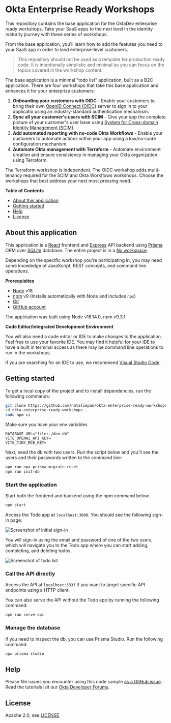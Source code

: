 # Okta Enterprise Ready Workshops

This repository contains the base application for the OktaDev enterprise ready workshops. Take your SaaS apps to the next level in the identity maturity journey with these series of workshops.

From the base application, you'll learn how to add the features you need to your SaaS app in order to land enterprise-level customers.

> This repository should not be used as a template for production ready code. It is intentionally simplistic and minimal so you can focus on the topics covered in the workshop content.

The base application is a minimal "todo list" application, built as a B2C application. There are four workshops that take this base application and enhances it for your enterprise customers:

1. **Onboarding your customers with OIDC** - Enable your customers to bring their own [OpenID Connect (OIDC)](https://openid.net/developers/how-connect-works/) server to sign in to your applicatio using an industry-standard authentication mechanism.
2. **Sync all your customer's users with SCIM** - Give your app the complete picture of your customer's user base using [System for Cross-domain Identity Management (SCIM)](https://scim.cloud/).
3. **Add automated reporting with no-code Okta Workflows** - Enable your customers to automate actions within your app using a low/no-code configuration mechanism.
4. **Automate Okta management with Terraform** - Automate environment creation and ensure consistency in managing your Okta organization using Terraform.

The Terraform workshop is independent. The OIDC workshop adds multi-tenancy required for the SCIM and Okta Workflows workshops. Choose the workshops that best address your next most pressing need.

**Table of Contents**

- [About this application](#about-this-application)
- [Getting started](#getting-started)
- [Help](#help)
- [License](#license)

## About this application

This application is a [React](https://react.dev/) frontend and [Express](https://expressjs.com/) API backend using [Prisma](https://www.prisma.io/) ORM over [SQLite](https://www.sqlite.org/index.html) database. The entire project is in a [Nx workspace](https://nx.dev/).

Depending on the specific workshop you're participating in, you may need some knowledge of JavaScript, REST concepts, and command line operations.

**Prerequisites**

- [Node](https://nodejs.org/en) v18
- [npm](https://www.npmjs.com/) v9 (Installs automatically with Node and includes `npx`)
- [Git](https://git-scm.com/)
- [GitHub account](https://github.com/)

The application was built using Node v18.14.0, npm v9.3.1.

**Code Editor/Integrated Development Environment**

You will also need a code editor or IDE to make changes to the application. Feel free to use your favorite IDE. You may find it helpful for your IDE to have a built in terminal access as there may be command line operations to run in the workshops.

If you are searching for an IDE to use, we recommend [Visual Studio Code](https://code.visualstudio.com/).

## Getting started

To get a local copy of the project and to install dependencies, run the following commands:

```bash
git clone https://github.com/nataliepan/okta-enterprise-ready-workshops.git
cd okta-enterprise-ready-workshops
sudo npm ci
```

Make sure you have your env variables

```
DATABASE_URL="file:./dev.db"
VITE_OPENAI_API_KEY=
VITE_TINY_MCE_KEY=
```

Next, seed the db with two users. Run the script below and you'll see the users and their passwords written to the command line:

```bash
npm run npx prisma migrate reset
npm run init-db
```

### Start the application

Start both the frontend and backend using the npm command below.

```bash
npm start
```

Access the Todo app at `localhost:3000`. You should see the following sign-in page:

![Screenshot of initial sign-in](./readme-assets/signin.jpg)

You will sign-in using the email and password of one of the two users, which will navigate you to the Todo app where you can start adding, completing, and deleting todos.

![Screenshot of todo list](./readme-assets/todolist.jpg)

### Call the API directly

Access the API at `localhost:3333` if you want to target specific API endpoints using a HTTP client.

You can also serve the API without the Todo app by running the following command:

```bash
npm run serve-api
```

### Manage the database

If you need to inspect the db, you can use Prisma Studio. Run the following command:

```bash
npx prisma studio
```

## Help

Please file issues you encounter using this code sample [as a GitHub issue](https://github.com/oktadev/okta-enterprise-ready-workshops/issues). Read the tutorials isit our [Okta Developer Forums](https://devforum.okta.com/).

## License

Apache 2.0, see [LICENSE](LICENSE).
